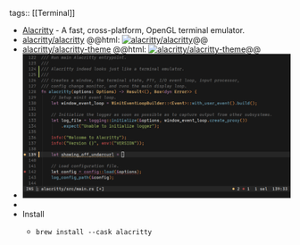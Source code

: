 tags:: [[Terminal]]

- [Alacritty](https://alacritty.org/) - A fast, cross-platform, OpenGL terminal emulator.
- [alacritty/alacritty](https://github.com/alacritty/alacritty)
  @@html: <a href="https://github.com/alacritty/alacritty/"><img src="https://github-readme-stats-astronomer.vercel.app/api/pin/?username=alacritty&repo=alacritty&theme=tokyonight" alt="alacritty/alacritty"/></a>@@
- [alacritty/alacritty-theme](https://github.com/alacritty/alacritty-theme)
  @@html: <a href="https://github.com/alacritty/alacritty-theme/"><img src="https://github-readme-stats-astronomer.vercel.app/api/pin/?username=alacritty&repo=alacritty-theme&theme=tokyonight" alt="alacritty/alacritty-theme"/></a>@@
- ![Alacritty](https://raw.githubusercontent.com/alacritty/alacritty/master/extra/promo/alacritty-readme.png)
-
- Install
	- ```shell
	  brew install --cask alacritty
	  ```